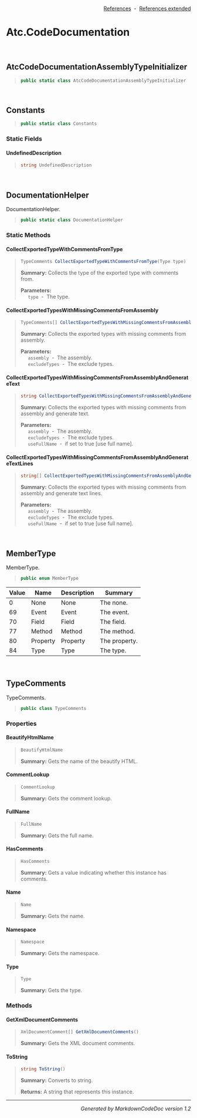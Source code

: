 <div style='text-align: right'>

[References](Index.md)&nbsp;&nbsp;-&nbsp;&nbsp;[References extended](IndexExtended.md)
</div>

# Atc.CodeDocumentation

<br />

## AtcCodeDocumentationAssemblyTypeInitializer

>```csharp
>public static class AtcCodeDocumentationAssemblyTypeInitializer
>```


<br />

## Constants

>```csharp
>public static class Constants
>```

### Static Fields

#### UndefinedDescription
>```csharp
>string UndefinedDescription
>```

<br />

## DocumentationHelper
DocumentationHelper.

>```csharp
>public static class DocumentationHelper
>```

### Static Methods

#### CollectExportedTypeWithCommentsFromType
>```csharp
>TypeComments CollectExportedTypeWithCommentsFromType(Type type)
>```
><b>Summary:</b> Collects the type of the exported type with comments from.
>
><b>Parameters:</b><br>
>&nbsp;&nbsp;&nbsp;&nbsp;&nbsp;`type`&nbsp;&nbsp;-&nbsp;&nbsp;The type.<br />
#### CollectExportedTypesWithMissingCommentsFromAssembly
>```csharp
>TypeComments[] CollectExportedTypesWithMissingCommentsFromAssembly(Assembly assembly, List<Type> excludeTypes = null)
>```
><b>Summary:</b> Collects the exported types with missing comments from assembly.
>
><b>Parameters:</b><br>
>&nbsp;&nbsp;&nbsp;&nbsp;&nbsp;`assembly`&nbsp;&nbsp;-&nbsp;&nbsp;The assembly.<br />
>&nbsp;&nbsp;&nbsp;&nbsp;&nbsp;`excludeTypes`&nbsp;&nbsp;-&nbsp;&nbsp;The exclude types.<br />
#### CollectExportedTypesWithMissingCommentsFromAssemblyAndGenerateText
>```csharp
>string CollectExportedTypesWithMissingCommentsFromAssemblyAndGenerateText(Assembly assembly, List<Type> excludeTypes = null, bool useFullName = False)
>```
><b>Summary:</b> Collects the exported types with missing comments from assembly and generate text.
>
><b>Parameters:</b><br>
>&nbsp;&nbsp;&nbsp;&nbsp;&nbsp;`assembly`&nbsp;&nbsp;-&nbsp;&nbsp;The assembly.<br />
>&nbsp;&nbsp;&nbsp;&nbsp;&nbsp;`excludeTypes`&nbsp;&nbsp;-&nbsp;&nbsp;The exclude types.<br />
>&nbsp;&nbsp;&nbsp;&nbsp;&nbsp;`useFullName`&nbsp;&nbsp;-&nbsp;&nbsp;if set to true [use full name].<br />
#### CollectExportedTypesWithMissingCommentsFromAssemblyAndGenerateTextLines
>```csharp
>string[] CollectExportedTypesWithMissingCommentsFromAssemblyAndGenerateTextLines(Assembly assembly, List<Type> excludeTypes = null, bool useFullName = False)
>```
><b>Summary:</b> Collects the exported types with missing comments from assembly and generate text lines.
>
><b>Parameters:</b><br>
>&nbsp;&nbsp;&nbsp;&nbsp;&nbsp;`assembly`&nbsp;&nbsp;-&nbsp;&nbsp;The assembly.<br />
>&nbsp;&nbsp;&nbsp;&nbsp;&nbsp;`excludeTypes`&nbsp;&nbsp;-&nbsp;&nbsp;The exclude types.<br />
>&nbsp;&nbsp;&nbsp;&nbsp;&nbsp;`useFullName`&nbsp;&nbsp;-&nbsp;&nbsp;if set to true [use full name].<br />

<br />

## MemberType
MemberType.

>```csharp
>public enum MemberType
>```


| Value | Name | Description | Summary | 
| --- | --- | --- | --- | 
| 0 | None | None | The none. | 
| 69 | Event | Event | The event. | 
| 70 | Field | Field | The field. | 
| 77 | Method | Method | The method. | 
| 80 | Property | Property | The property. | 
| 84 | Type | Type | The type. | 



<br />

## TypeComments
TypeComments.

>```csharp
>public class TypeComments
>```

### Properties

#### BeautifyHtmlName
>```csharp
>BeautifyHtmlName
>```
><b>Summary:</b> Gets the name of the beautify HTML.
#### CommentLookup
>```csharp
>CommentLookup
>```
><b>Summary:</b> Gets the comment lookup.
#### FullName
>```csharp
>FullName
>```
><b>Summary:</b> Gets the full name.
#### HasComments
>```csharp
>HasComments
>```
><b>Summary:</b> Gets a value indicating whether this instance has comments.
#### Name
>```csharp
>Name
>```
><b>Summary:</b> Gets the name.
#### Namespace
>```csharp
>Namespace
>```
><b>Summary:</b> Gets the namespace.
#### Type
>```csharp
>Type
>```
><b>Summary:</b> Gets the type.
### Methods

#### GetXmlDocumentComments
>```csharp
>XmlDocumentComment[] GetXmlDocumentComments()
>```
><b>Summary:</b> Gets the XML document comments.
#### ToString
>```csharp
>string ToString()
>```
><b>Summary:</b> Converts to string.
>
><b>Returns:</b> A string that represents this instance.
<hr /><div style='text-align: right'><i>Generated by MarkdownCodeDoc version 1.2</i></div>

